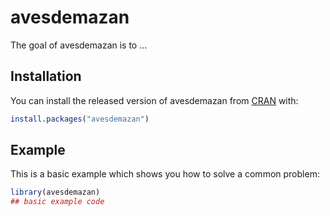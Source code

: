 
# avesdemazan

<!-- badges: start -->
<!-- badges: end -->

The goal of avesdemazan is to ...

## Installation

You can install the released version of avesdemazan from [CRAN](https://CRAN.R-project.org) with:

``` r
install.packages("avesdemazan")
```

## Example

This is a basic example which shows you how to solve a common problem:

``` r
library(avesdemazan)
## basic example code
```

